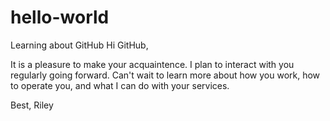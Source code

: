# hello-world
Learning about GitHub
Hi GitHub,

It is a pleasure to make your acquaintence.  I plan to interact with you regularly going forward.  Can't wait to learn more about how you work, how to operate you, and what I can do with your services.

Best,
Riley
